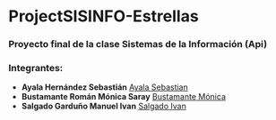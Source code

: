 # ProjectSISINFO-Estrellas
### Proyecto final de la clase Sistemas de la Información (Api)

### Integrantes:
* **Ayala Hernández Sebastián** [Ayala Sebastian](https://github.com/Sebas17b8)
* **Bustamante Román Mónica Saray** [Bustamante Mónica](https://github.com/Shelby69)
* **Salgado Garduño Manuel Ivan** [Salgado Ivan](https://github.com/salgadoivn)
